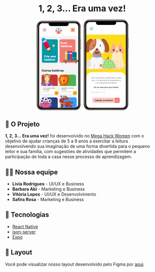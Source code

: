 <h1 align="center">1, 2, 3... Era uma vez!</h1>

<p align="center">
  <img alt="BeTheHero" src=".github/story.png" width="30%">
  <img alt="BeTheHero" src=".github/home.png" width="30%">
</p>

## 🎯 O Projeto
**1, 2, 3... Era uma vez!** foi desenvolvido no [Mega Hack Women](https://www.megahackwomen.com.br/) com o objetivo de ajudar crianças de 5 a 9 anos a exercitar a leitura desenvolvendo sua imaginação de uma forma divertida para o pequeno leitor e sua família, com sugestões de atividades que permitem a participação de toda a casa nesse processo de aprendizagem.

## 👯‍♂️ Nossa equipe
- **Lívia Rodrigues** - UI/UX e Business
- **Barbara Abi** - Marketing e Business
- **Vitória Lopes** - UI/UX e Desenvolvimento
- **Safira Rosa** - Marketing e Business

## :rocket: Tecnologias
- [React Native](https://reactnative.dev/)
- [json-server](https://github.com/typicode/json-server)
- [Expo](https://expo.io/)

## 🔖 Layout
Você pode visualizar nosso layout desenvolvido pelo Figma por [aqui](https://www.figma.com/proto/xCTqk8nbkRRv5joe0eAW8R/1%2C-2%2C-3...-Era-uma-vez!?node-id=1%3A2&scaling=scale-down).
